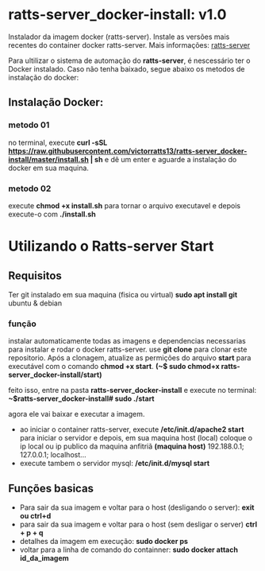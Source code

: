 # ratts-server_docker-install: v1.0
Instalador da imagem docker (ratts-server).
Instale as versões mais recentes do container docker ratts-server.
Mais informações: [ratts-server](https://hub.docker.com/r/ratts13/ratts-server)

Para ultilizar o sistema de automação do **ratts-server**, é nescessário ter o Docker instalado.
Caso não tenha baixado, segue abaixo os metodos de instalação do docker:

## Instalação Docker:
### metodo 01
no terminal, execute **curl -sSL https://raw.githubusercontent.com/victorratts13/ratts-server_docker-install/master/install.sh | sh** e dê um enter e aguarde a instalação do docker em sua maquina.
### metodo 02
execute **chmod +x install.sh** para tornar o arquivo executavel e depois execute-o com **./install.sh**

# Utilizando o Ratts-server Start

## Requisitos
Ter git instalado em sua maquina (fisica ou virtual)
**sudo apt install git** ubuntu & debian

### função

instalar automaticamente todas as imagens e dependencias necessarias para instalar e rodar o docker ratts-server.
use **git clone** para clonar este repositorio. Após a clonagem, atualize as permições do arquivo **start** para executável com o comando **chmod +x start**. **(~$ sudo chmod+x ratts-server_docker-install/start)**

feito isso, entre na pasta **ratts-server_docker-install** e execute no terminal: **~$ratts-server_docker-install# sudo ./start**

agora ele vai baixar e executar a imagem.

* ao iniciar o container ratts-server, execute **/etc/init.d/apache2 start** para iniciar o servidor e depois, em sua maquina host (local) coloque o ip local ou ip publico da maquina anfitriã **(maquina host)** 192.188.0.1; 127.0.0.1; localhost...
* execute tambem o servidor mysql: **/etc/init.d/mysql start**


## Funções basicas

- Para sair da sua imagem e voltar para o host (desligando o server): **exit ou ctrl+d**
- para sair da sua imagem e voltar para o host (sem desligar o server) **ctrl + p + q**
- detalhes da imagem em execução: **sudo docker ps**
- voltar para a linha de comando do containner: **sudo docker attach id_da_imagem**
